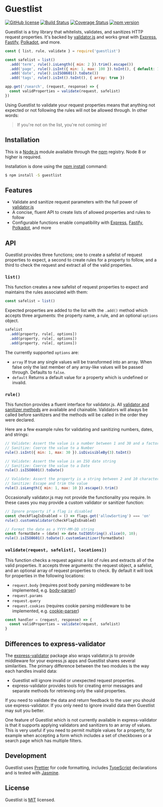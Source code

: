 # Guestlist

[![GitHub license](https://img.shields.io/badge/license-MIT-blue.svg)](https://github.com/i-like-robots/guestlist/blob/main/LICENSE) [![Build Status](https://travis-ci.org/i-like-robots/guestlist.svg?branch=main)](https://travis-ci.org/i-like-robots/guestlist) [![Coverage Status](https://coveralls.io/repos/github/i-like-robots/guestlist/badge.svg?branch=main)](https://coveralls.io/github/i-like-robots/guestlist) [![npm version](https://img.shields.io/npm/v/guestlist.svg?style=flat)](https://www.npmjs.com/package/guestlist)

Guestlist is a tiny library that whitelists, validates, and sanitizes HTTP request properties. It's backed by [validator.js] and works great with [Express], [Fastify], [Polkadot], and more.

[validator.js]: https://www.npmjs.com/package/validator
[Express]: https://expressjs.com/
[Fastify]: https://www.fastify.io/
[Polkadot]: https://github.com/lukeed/polkadot

```js
const { list, rule, validate } = require('guestlist')

const safelist = list()
  .add('term', rule().isLength({ min: 2 }).trim().escape())
  .add('page', rule().isInt({ min: 1, max: 100 }).toInt(), { default: 1 })
  .add('date', rule().isISO8601().toDate())
  .add('tags', rule().isInt().toInt(), { array: true })

app.get('/search', (request, response) => {
  const validProperties = validate(request, safelist)
})
```

Using Guestlist to validate your request properties means that anything not expected or not following the rules will not be allowed through. In other words:

> If you're not on the list, you're not coming in!


## Installation

This is a [Node.js] module available through the [npm] registry. Node 8 or higher is required.

Installation is done using the [npm install] command:

```sh
$ npm install -S guestlist
```

[Node.js]: https://nodejs.org/
[npm]: http://npmjs.com/
[npm install]: https://docs.npmjs.com/getting-started/installing-npm-packages-locally


## Features

- Validate and sanitize request parameters with the full power of [validator.js]
- A concise, fluent API to create lists of allowed properties and rules to follow
- Configurable functions enable compatibility with [Express], [Fastify], [Polkadot], and more


## API

Guestlist provides three functions; one to create a safelist of request properties to expect, a second to create rules for a property to follow, and a third to check the request and extract all of the valid properties.

### `list()`

This function creates a new safelist of request properties to expect and maintains the rules associated with them:

```js
const safelist = list()
```

Expected properties are added to the list with the `.add()` method which accepts three arguments: the property name, a rule, and an optional `options` object.

```js
safelist
  .add(property, rule[, options])
  .add(property, rule[, options])
  .add(property, rule[, options])
```

The currently supported `options` are:

- `array` If true any single values will be transformed into an array. When false only the last member of any array-like values will be passed through. Defaults to `false`.
- `default` Returns a default value for a property which is undefined or invalid.

### `rule()`

This function provides a fluent interface for validator.js. All [validator and sanitizer methods][methods] are available and chainable. Validators will always be called before sanitizers and the methods will be called in the order they were declared.

Here are a few example rules for validating and sanitizing numbers, dates, and strings:

```js
// Validate: Assert the value is a number between 1 and 30 and a factor of 3
// Sanitize: Coerce the value to a Number
rule().isInt({ min: 1, max: 30 }).isDivisibleBy(3).toInt()

// Validate: Assert the value is an ISO date string
// Sanitize: Coerce the value to a Date
rule().isISO8601().toDate()

// Validate: Assert the property is a string between 2 and 10 characters
// Sanitize: Escape and trim the value
rule().isLength({ min: 1, max: 10 }).escape().trim()
```

Occasionally validator.js may not provide the functionality you require. In these cases you may provide a custom validator or sanitizer function:

```js
// Ignore property if a flag is disabled
const checkFlagIsEnabled = () => flags.get('allowSorting') === 'on'
rule().customValidator(checkFlagIsEnabled)

// Format the date as a YYYY-MM-DD string
const formatDate = (date) => date.toISOString().slice(0, 10);
rule().isISO8601().toDate().customSanitizer(formatDate)
```

[methods]: https://www.npmjs.com/package/validator#validators


### `validate(request, safelist[, locations])`

This function checks a request against a list of rules and extracts all of the valid properties. It accepts three arguments: the request object, a safelist, and an optional array of request properties to check. By default it will look for properties in the following locations:

- `request.body` (requires post body parsing middleware to be implemented, e.g. [body-parser])
- `request.params`
- `request.query`
- `request.cookies` (requires cookie parsing middleware to be implemented, e.g. [cookie-parser])

```js
const handler = (request, response) => {
  const validProperties = validate(request, safelist)
}
```

[body-parser]: https://www.npmjs.com/package/body-parser
[cookie-parser]: https://www.npmjs.com/package/cookie-parser


## Differences to express-validator

The [express-validator] package also wraps validator.js to provide middleware for your express.js apps and Guestlist shares several similarities. The primary difference between the two modules is the way each handles invalid data:

- Guestlist will ignore invalid or unexpected request properties.
- express-validator provides tools for creating error messages and separate methods for retrieving only the valid properties.

If you need to validate the data and return feedback to the user you should use express-validator. If you only need to ignore invalid data then Guestlist may suit you better.

One feature of Guestlist which is not currently available in express-validator is that it supports applying validators and sanitizers to an array of values. This is very useful if you need to permit multiple values for a property, for example when accepting a form which includes a set of checkboxes or a search page which has multiple filters.

[express-validator]: https://express-validator.github.io/docs/


## Development

Guestlist uses [Prettier] for code formatting, includes [TypeScript] declarations and is tested with [Jasmine].

[TypeScript]: https://www.typescriptlang.org/
[Prettier]: https://prettier.io/
[Jasmine]: http://jasmine.github.io/


## License

Guestlist is [MIT] licensed.

[MIT]: https://opensource.org/licenses/MIT
